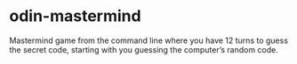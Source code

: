 # odin-mastermind
Mastermind game from the command line where you have 12 turns to guess the secret code, starting with you guessing the computer’s random code.
